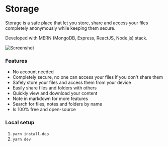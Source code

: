 # Storage
Storage is a safe place that let you store, share and access your files completely anonymously while keeping them secure.

Developed with MERN (MongoDB, Express, ReactJS, Node.js) stack.

![Screenshot](https://i.imgur.com/LuWyzN1.jpg)

### Features
- No account needed
- Completely secure, no one can access your files if you don't share them
- Safely store your files and access them from your device
- Easily share files and folders with others
- Quickly view and download your content
- Note in markdown for more features
- Search for files, notes and folders by name
- Is 100% free and open-source

### Local setup

1. `yarn install-dep`
2. `yarn dev`
